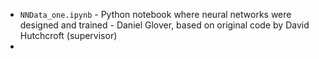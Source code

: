 - `NNData_one.ipynb` - Python notebook where neural networks were designed and trained - Daniel Glover, based on original code by David Hutchcroft (supervisor)
- 
